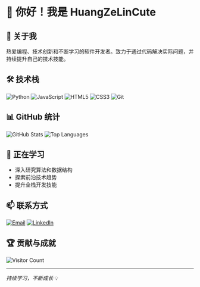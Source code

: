 # 👋 你好！我是 HuangZeLinCute

## 🚀 关于我
热爱编程、技术创新和不断学习的软件开发者。致力于通过代码解决实际问题，并持续提升自己的技术技能。

## 🛠️ 技术栈
![Python](https://img.shields.io/badge/-Python-black?style=flat-square&logo=python)
![JavaScript](https://img.shields.io/badge/-JavaScript-black?style=flat-square&logo=javascript)
![HTML5](https://img.shields.io/badge/-HTML5-black?style=flat-square&logo=html5)
![CSS3](https://img.shields.io/badge/-CSS3-black?style=flat-square&logo=css3)
![Git](https://img.shields.io/badge/-Git-black?style=flat-square&logo=git)

## 📊 GitHub 统计
![GitHub Stats](https://github-readme-stats.vercel.app/api?username=HuangZeLinCute&show_icons=true&theme=tokyonight)
![Top Languages](https://github-readme-stats.vercel.app/api/top-langs/?username=HuangZeLinCute&layout=compact&theme=tokyonight)

## 🌱 正在学习
- 深入研究算法和数据结构
- 探索前沿技术趋势
- 提升全栈开发技能

## 📫 联系方式
[![Email](https://img.shields.io/badge/-Email-black?style=flat-square&logo=gmail)](mailto:h1418189835@gmail.com)
[![LinkedIn](https://img.shields.io/badge/-LinkedIn-black?style=flat-square&logo=linkedin)](https://www.linkedin.com/in/yourprofile)

## 🏆 贡献与成就
![Visitor Count](https://komarev.com/ghpvc/?username=HuangZeLinCute&color=blue)

---

*持续学习，不断成长* 💡
